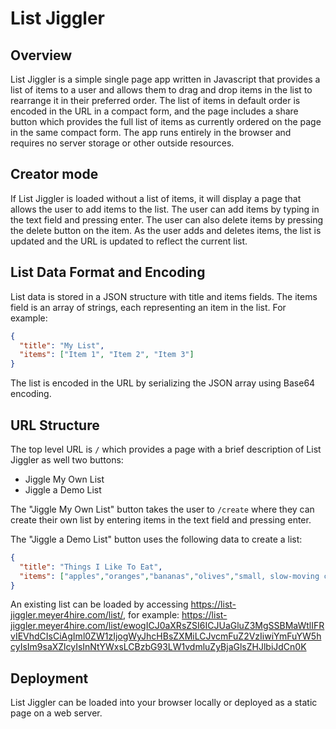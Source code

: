 # List Jiggler

## Overview

List Jiggler is a simple single page app written in Javascript that provides a list of items to a user and allows them to drag and drop items in the list to rearrange it in their preferred order. The list of items in default order is encoded in the URL in a compact form, and the page includes a share button which provides the full list of items as currently ordered on the page in the same compact form. The app runs entirely in the browser and requires no server storage or other outside resources.

## Creator mode
If List Jiggler is loaded without a list of items, it will display a page that allows the user to add items to the list. The user can add items by typing in the text field and pressing enter. The user can also delete items by pressing the delete button on the item. As the user adds and deletes items, the list is updated and the URL is updated to reflect the current list.

## List Data Format and Encoding
List data is stored in a JSON structure with title and items fields. The items field is an array of strings, each representing an item in the list. For example:

```json
{
  "title": "My List",
  "items": ["Item 1", "Item 2", "Item 3"]
}
```

The list is encoded in the URL by serializing the JSON array using Base64 encoding.

## URL Structure

The top level URL is `/` which provides a page with a brief description of List Jiggler as well two buttons:
* Jiggle My Own List
* Jiggle a Demo List

The "Jiggle My Own List" button takes the user to `/create` where they can create their own list by entering items in the text field and pressing enter.

The "Jiggle a Demo List" button uses the following data to create a list:

```json
{
  "title": "Things I Like To Eat",
  "items": ["apples","oranges","bananas","olives","small, slow-moving children"]
}
```

An existing list can be loaded by accessing https://list-jiggler.meyer4hire.com/list/<encoded-list>, for example: https://list-jiggler.meyer4hire.com/list/ewogICJ0aXRsZSI6ICJUaGluZ3MgSSBMaWtlIFRvIEVhdCIsCiAgIml0ZW1zIjogWyJhcHBsZXMiLCJvcmFuZ2VzIiwiYmFuYW5hcyIsIm9saXZlcyIsInNtYWxsLCBzbG93LW1vdmluZyBjaGlsZHJlbiJdCn0K

## Deployment
List Jiggler can be loaded into your browser locally or deployed as a static page on a web server.


